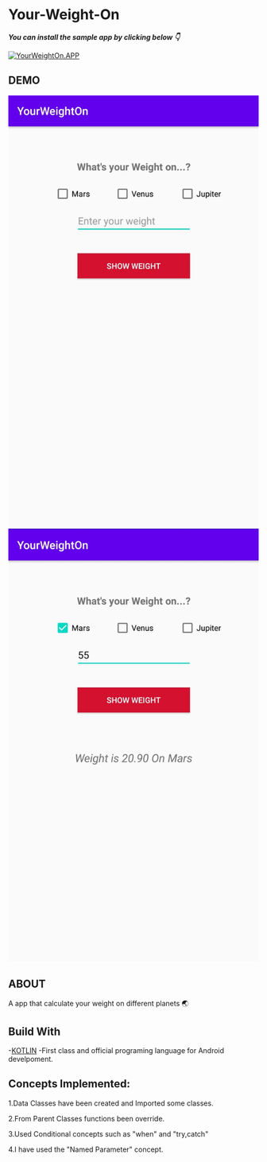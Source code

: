 # Your-Weight-On
***You can install the sample app by clicking below 👇***

[![YourWeightOn.APP](https://img.shields.io/badge/YourWeightOn-APP-green)](https://github.com/rahulrajvc/Your-Weight-On/raw/df04f4342642bb8ac04a12558220869dc798aa59/YourWeightOn.apk)
## DEMO

![Your-Weight-On DEMO](https://github.com/rahulrajvc/Your-Weight-On/blob/cfc511806876f88b02bc47c18d693cee51cf8e3e/Screenshot1YourWeightOn.jpg?raw=true)
![Your-Weight-On DEMO](https://github.com/rahulrajvc/Your-Weight-On/blob/cb84fb532c2af3046e76b3f9736e4e3af1f78418/Screenshot2YourWeightOn.jpg?raw=true)

## ABOUT
A app that calculate your weight on different planets 🌏

## Build With
-[KOTLIN](https://kotlinlang.org/) -First class and official programing language for Android develpoment.
## Concepts Implemented:

  1.Data Classes have been created and Imported some classes.
  
  2.From Parent Classes functions been override.
  
  3.Used Conditional concepts such as "when" and "try,catch"
  
  4.I have used the "Named Parameter" concept.
